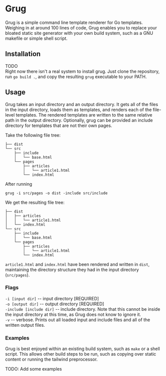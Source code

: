 # Grug

Grug is a simple command line template renderer for Go templates. Weighing in at around 100 lines of code, Grug enables you to replace your bloated static site generator with your own build system, such as a GNU makefile or simple shell script.

## Installation

TODO  
Right now there isn't a real system to install grug. Just clone the repository, run `go build .`, and copy the resulting `grug` executable to your PATH.

## Usage

Grug takes an input directory and an output directory. It gets all of the files in the input directory, loads them as templates, and renders each of the file-level templates. The rendered templates are written to the same relative path in the output directory. Optionally, grug can be provided an include directory for templates that are not their own pages.

Take the following file tree:

```
├── dist
└── src
    ├── include
    │   └── base.html
    └── pages
        ├── articles
        │   └── article1.html
        └── index.html
```

After running

`grug -i src/pages -o dist -include src/include`

We get the resulting file tree:

```
├── dist
│   ├── articles
│   │   └── article1.html
│   └── index.html
└── src
    ├── include
    │   └── base.html
    └── pages
        ├── articles
        │   └── article1.html
        └── index.html

```

`article1.html` and `index.html` have been rendered and written in `dist`, maintaining the directory structure they had in the input directory (`src/pages`).

### Flags

`-i [input dir]` -- input directory \[REQUIRED\]  
`-o [output dir]` -- output directory \[REQUIRED\]  
`-include [include dir]` -- include directory. Note that this cannot be inside the input directory at this time, as Grug does not know to ignore it.  
`-v` -- verbose. Prints out all loaded input and include files and all of the written output files.  

### Examples

Grug is best enjoyed within an existing build system, such as `make` or a shell script. This allows other build steps to be run, such as copying over static content or running the tailwind preprocessor.

TODO: Add some examples
